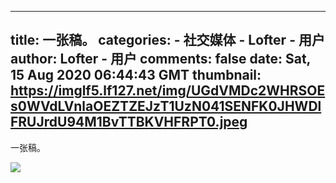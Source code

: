 
---
title: 一张稿。
categories: 
    - 社交媒体
    - Lofter - 用户
author: Lofter - 用户
comments: false
date: Sat, 15 Aug 2020 06:44:43 GMT
thumbnail: https://imglf5.lf127.net/img/UGdVMDc2WHRSOEs0WVdLVnlaOEZTZEJzT1UzN041SENFK0JHWDlFRUJrdU94M1BvTTBKVHFRPT0.jpeg
---

<div>   
<p>一张稿。</p><p><img src="https://imglf5.lf127.net/img/UGdVMDc2WHRSOEs0WVdLVnlaOEZTZEJzT1UzN041SENFK0JHWDlFRUJrdU94M1BvTTBKVHFRPT0.jpeg" referrerpolicy="no-referrer"></p>  
</div>
            